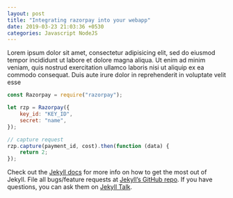 ```yaml
---
layout: post
title: "Integrating razorpay into your webapp"
date: 2019-03-23 21:03:36 +0530
categories: Javascript NodeJS
---
```


Lorem ipsum dolor sit amet, consectetur adipisicing elit, sed do eiusmod tempor incididunt ut labore et dolore magna aliqua. Ut enim ad minim veniam, quis nostrud exercitation ullamco laboris nisi ut aliquip ex ea commodo consequat. Duis aute irure dolor in reprehenderit in voluptate velit esse

```javascript
const Razorpay = require("razorpay");

let rzp = Razorpay({
	key_id: "KEY_ID",
	secret: "name",
});

// capture request
rzp.capture(payment_id, cost).then(function (data) {
	return 2;
});
```

Check out the [Jekyll docs][jekyll-docs] for more info on how to get the most out of Jekyll. File all bugs/feature requests at [Jekyll’s GitHub repo][jekyll-gh]. If you have questions, you can ask them on [Jekyll Talk][jekyll-talk].

[jekyll-docs]: https://jekyllrb.com/docs/home
[jekyll-gh]: https://github.com/jekyll/jekyll
[jekyll-talk]: https://talk.jekyllrb.com/
